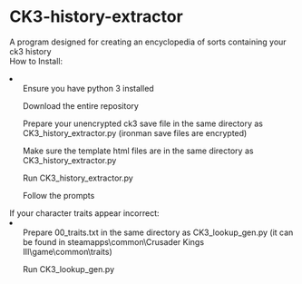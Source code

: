 # CK3-history-extractor
A program designed for creating an encyclopedia of sorts containing your ck3 history
<br>
How to Install:
<li>
<ol>Ensure you have python 3 installed</ol>
<ol>Download the entire repository</ol>
<ol>Prepare your unencrypted ck3 save file in the same directory as CK3_history_extractor.py (ironman save files are encrypted)</ol>
<ol>Make sure the template html files are in the same directory as CK3_history_extractor.py</ol>
<ol>Run CK3_history_extractor.py</ol>
<ol>Follow the prompts</ol>
</li>
If your character traits appear incorrect:
<li>
<ol>Prepare 00_traits.txt in the same directory as CK3_lookup_gen.py (it can be found in steamapps\common\Crusader Kings III\game\common\traits)</ol>
<ol>Run CK3_lookup_gen.py</ol>
</li>
